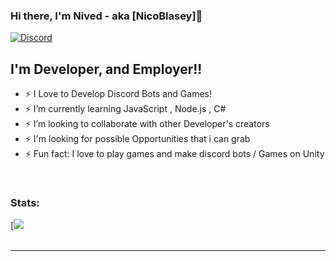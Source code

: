 

### Hi there, I'm Nived - aka [NicoBlasey]👋


[![Discord](https://img.shields.io/website?color=green&down_color=red&down_message=down&label=DISCORD&style=for-the-badge&up_color=green&up_message=online&url=https%3A%2F%2Fdiscord.gg%2FjNTnxpz2xG)](https://discord.gg/jNTnxpz2xG)

## I'm Developer, and Employer!!

- ⚡ I Love to Develop Discord Bots and Games!
- ⚡ I’m currently learning JavaScript , Node.js , C#
- ⚡ I’m looking to collaborate with other Developer's creators
- ⚡ I'm looking for possible Opportunities that i can grab 
- ⚡ Fun fact: I love to play games and make discord bots / Games on Unity

<br />

### Stats:

[<img src="https://github-readme-stats.vercel.app/api?username=NicoBlasey&&show_icons=true&title_color=d4af37&icon_color=bb2acf&text_color=daf7dc&bg_color=151515">
<br />
<br />

---

